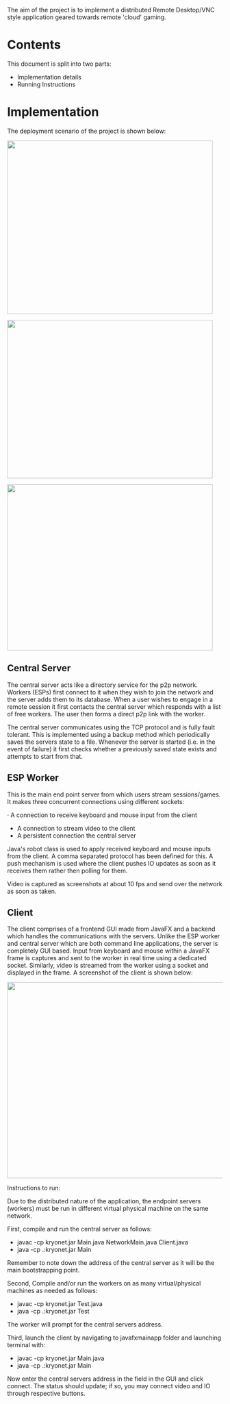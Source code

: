<p>
    The aim of the project is to implement a distributed Remote Desktop/VNC style application geared towards remote 'cloud' gaming.
</p>
<h1>
    Contents
</h1>
<p>
    This document is split into two parts:
</p>
<ul>
    <li>
        Implementation details
    </li>
    <li>
        Running Instructions
    </li>
</ul>
<h1>
    Implementation
</h1>
<p>
    The deployment scenario of the project is shown below:
</p>
<p>
    <img width="480" height="405" src="file:///C:/Users/ALIARS~1/AppData/Local/Temp/msohtmlclip1/01/clip_image002.jpg"/>
</p>
<p>
    <img width="480" height="370" src="file:///C:/Users/ALIARS~1/AppData/Local/Temp/msohtmlclip1/01/clip_image004.jpg"/>
</p>
<p>
    <img width="480" height="388" src="file:///C:/Users/ALIARS~1/AppData/Local/Temp/msohtmlclip1/01/clip_image006.jpg"/>
</p>
<h2>
    Central Server
</h2>
<p>
    The central server acts like a directory service for the p2p network. Workers (ESPs) first connect to it when they wish to join the network and the server
    adds them to its database. When a user wishes to engage in a remote session it first contacts the central server which responds with a list of free
    workers. The user then forms a direct p2p link with the worker.
</p>
<p>
    The central server communicates using the TCP protocol and is fully fault tolerant. This is implemented using a backup method which periodically saves the
    servers state to a file. Whenever the server is started (i.e. in the event of failure) it first checks whether a previously saved state exists and attempts
    to start from that.
</p>
<h2>
    ESP Worker
</h2>
<p>
    This is the main end point server from which users stream sessions/games. It makes three concurrent connections using different sockets:
</p>
<p>
    · A connection to receive keyboard and mouse input from the client
</p>
<ul>
    <li>
        A connection to stream video to the client
    </li>
    <li>
        A persistent connection the central server
    </li>
</ul>
<p>
    Java's robot class is used to apply received keyboard and mouse inputs from the client. A comma separated protocol has been defined for this. A push
    mechanism is used where the client pushes IO updates as soon as it receives them rather then polling for them.
</p>
<p>
    Video is captured as screenshots at about 10 fps and send over the network as soon as taken.
</p>
<h2>
    Client
</h2>
<p>
    The client comprises of a frontend GUI made from JavaFX and a backend which handles the communications with the servers. Unlike the ESP worker and central
    server which are both command line applications, the server is completely GUI based. Input from keyboard and mouse within a JavaFX frame is captures and
    sent to the worker in real time using a dedicated socket. Similarly, video is streamed from the worker using a socket and displayed in the frame. A
    screenshot of the client is shown below:
</p>
<p>
    <img width="639" height="458" src="file:///C:/Users/ALIARS~1/AppData/Local/Temp/msohtmlclip1/01/clip_image008.jpg"/>
</p>
<p>
    Instructions to run:
</p>
<p>
    Due to the distributed nature of the application, the endpoint servers (workers) must be run in different virtual physical machine on the same network.
</p>
<p>
    First, compile and run the central server as follows:
</p>
<ul type="disc">
    <li>
        javac -cp kryonet.jar Main.java NetworkMain.java Client.java
    </li>
    <li>
        java -cp .:kryonet.jar Main
    </li>
</ul>
<p>
    Remember to note down the address of the central server as it will be the main bootstrapping point.
</p>
<p>
    Second, Compile and/or run the workers on as many virtual/physical machines as needed as follows:
</p>
<ul type="disc">
    <li>
        javac -cp kryonet.jar Test.java
    </li>
    <li>
        java -cp .:kryonet.jar Test
    </li>
</ul>
<p>
    The worker will prompt for the central servers address.
</p>
<p>
    Third, launch the client by navigating to javafxmainapp folder and launching terminal with:
</p>
<ul type="disc">
    <li>
        javac -cp kryonet.jar Main.java
    </li>
    <li>
        java -cp .:kryonet.jar Main
    </li>
</ul>
<p>
    Now enter the central servers address in the field in the GUI and click connect. The status should update; if so, you may connect video and IO through
    respective buttons.
</p>
